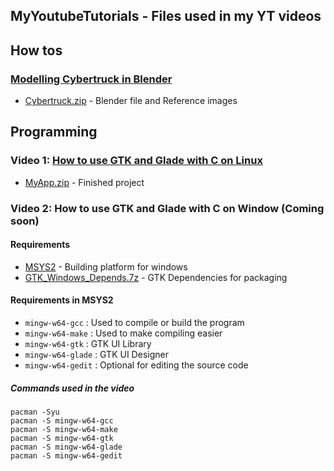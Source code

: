 ## MyYoutubeTutorials - Files used in my YT videos

## How tos
### [Modelling Cybertruck in Blender](https://youtu.be/horoWttBEls)
- [Cybertruck.zip](Cybertruck.zip) - Blender file and Reference images

## Programming
### Video 1: [How to use GTK and Glade with C on Linux](https://www.youtube.com/watch?v=1nRCVjIrnGY) 
- [MyApp.zip](MyApp.zip) - Finished project

### Video 2: How to use GTK and Glade with C on Window (Coming soon)
#### Requirements
- [MSYS2](https://www.msys2.org/) - Building platform for windows
- [GTK_Windows_Depends.7z](GTK_Windows_Depends.7z) - GTK Dependencies for packaging
#### Requirements in MSYS2
- ```mingw-w64-gcc```     : Used to compile or build the program
- ```mingw-w64-make```    : Used to make compiling easier
- ```mingw-w64-gtk```     : GTK UI Library
- ```mingw-w64-glade```   : GTK UI Designer
- ```mingw-w64-gedit```   : Optional for editing the source code
##### Commands used in the video
```
pacman -Syu
pacman -S mingw-w64-gcc 
pacman -S mingw-w64-make
pacman -S mingw-w64-gtk
pacman -S mingw-w64-glade
pacman -S mingw-w64-gedit
```
